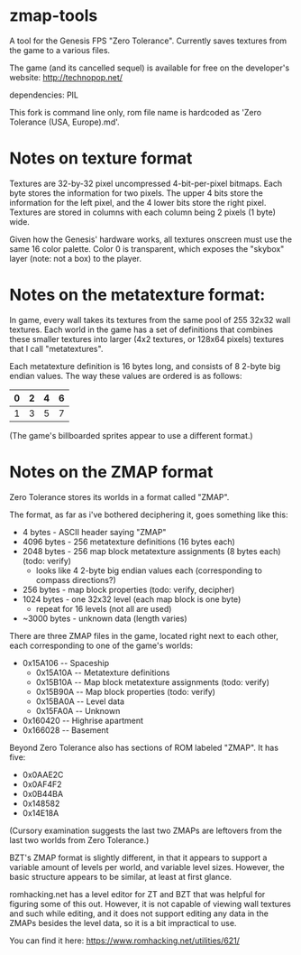 # zmap-tools

A tool for the Genesis FPS "Zero Tolerance". Currently saves textures from the game to a various files.

The game (and its cancelled sequel) is available for free on the developer's website: http://technopop.net/

dependencies: PIL

This fork is command line only, rom file name is hardcoded as 'Zero Tolerance (USA, Europe).md'.


# Notes on texture format

Textures are 32-by-32 pixel uncompressed 4-bit-per-pixel bitmaps. Each byte stores the information for two pixels. The upper 4 bits store the information for the left pixel, and the 4 lower bits store the right pixel. Textures are stored in columns with each column being 2 pixels (1 byte) wide.

Given how the Genesis' hardware works, all textures onscreen must use the same 16 color palette. Color 0 is transparent, which exposes the "skybox" layer (note: not a box) to the player.

# Notes on the metatexture format:

In game, every wall takes its textures from the same pool of 255 32x32 wall textures. Each world in the game has a set of definitions that combines these smaller textures into larger (4x2 textures, or 128x64 pixels) textures that I call "metatextures".

Each metatexture definition is 16 bytes long, and consists of 8 2-byte big endian values. The way these values are ordered is as follows:
 
 0 | 2 | 4 | 6
---|---|---|---
 1 | 3 | 5 | 7

(The game's billboarded sprites appear to use a different format.)

# Notes on the ZMAP format

Zero Tolerance stores its worlds in a format called "ZMAP".

The format, as far as i've bothered deciphering it, goes something like this:
  * 4 bytes - ASCII header saying "ZMAP"
  * 4096 bytes - 256 metatexture definitions (16 bytes each)
  * 2048 bytes - 256 map block metatexture assignments (8 bytes each) (todo: verify)
    * looks like 4 2-byte big endian values each (corresponding to compass directions?)
  * 256 bytes - map block properties (todo: verify, decipher)
  * 1024 bytes - one 32x32 level (each map block is one byte)
    * repeat for 16 levels (not all are used)
  * ~3000 bytes - unknown data (length varies)

There are three ZMAP files in the game, located right next to each other, each corresponding to one of the game's worlds:
  * 0x15A106 -- Spaceship
    * 0x15A10A -- Metatexture definitions
    * 0x15B10A -- Map block metatexture assignments (todo: verify)
    * 0x15B90A -- Map block properties (todo: verify)
    * 0x15BA0A -- Level data
    * 0x15FA0A -- Unknown
  * 0x160420 -- Highrise apartment
  * 0x166028 -- Basement

Beyond Zero Tolerance also has sections of ROM labeled "ZMAP". It has five:
  * 0x0AAE2C
  * 0x0AF4F2
  * 0x0B44BA
  * 0x148582
  * 0x14E18A

(Cursory examination suggests the last two ZMAPs are leftovers from the last two worlds from Zero Tolerance.)

BZT's ZMAP format is slightly different, in that it appears to support a variable amount of levels per world, and variable level sizes. However, the basic structure appears to be similar, at least at first glance.

romhacking.net has a level editor for ZT and BZT that was helpful for figuring some of this out. However, it is not capable of viewing wall textures and such while editing, and it does not support editing any data in the ZMAPs besides the level data, so it is a bit impractical to use.

You can find it here: https://www.romhacking.net/utilities/621/
